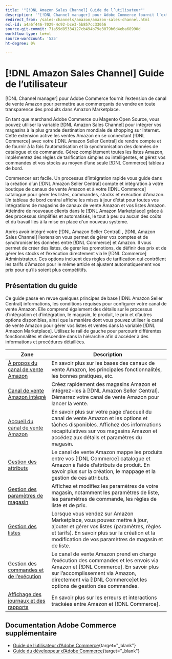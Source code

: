 ```yaml
---
title: '"[!DNL Amazon Sales Channel] Guide de l’utilisateur"'
description: '"[!DNL Channel manager] pour Adobe Commerce fournit l’extension de canal de vente Amazon pour permettre aux commerçants de vendre en toute transparence des produits dans la variable [!DNL Amazon Marketplace]."'
redirect_from: /sales-channels/amazon/amazon-sales-channel.html
exl-id: a4a6f446-7029-4c92-bce3-5b857cc33056
source-git-commit: 71a59d85334127cb494b79e3079b6d4eba68990d
workflow-type: tm+mt
source-wordcount: '525'
ht-degree: 0%

---
```


# [!DNL Amazon Sales Channel] Guide de l’utilisateur

[!DNL Channel manager] pour Adobe Commerce fournit l’extension de canal de vente Amazon pour permettre aux commerçants de vendre en toute transparence des produits dans Amazon Marketplace.

En tant que marchand Adobe Commerce ou Magento Open Source, vous pouvez utiliser la variable [!DNL Amazon Sales Channel] pour intégrer vos magasins à la plus grande destination mondiale de shopping sur Internet. Cette extension active les ventes Amazon en se connectant [!DNL Commerce] avec votre [!DNL Amazon Seller Central] de rendre compte et de fournir à la fois l’automatisation et la synchronisation des données de catalogue et de commande. Gérez complètement toutes les listes Amazon, implémentez des règles de tarification simples ou intelligentes, et gérez vos commandes et vos stocks au moyen d’une seule [!DNL Commerce] tableau de bord.

Commencer est facile. Un processus d’intégration rapide vous guide dans la création d’un [!DNL Amazon Seller Central] compte et intégration à votre boutique de canaux de vente Amazon et à votre [!DNL Commerce] catalogue pour gérer les listes, commandes, stocks et exécution d’Amazon. Un tableau de bord central affiche les mises à jour d’état pour toutes vos intégrations de magasins de canaux de vente Amazon et vos listes Amazon. Atteindre de nouveaux clients dans le [!DNL Amazon Marketplace] grâce à des processus simplifiés et automatisés, le tout à peu ou aucun des coûts et du travail liés à la mise en place d&#39;un nouveau système.

Après avoir intégré votre [!DNL Amazon Seller Central] , [!DNL Amazon Sales Channel] l’extension vous permet de gérer vos comptes et de synchroniser les données entre [!DNL Commerce] et Amazon. Il vous permet de créer des listes, de gérer les promotions, de définir des prix et de gérer les stocks et l’exécution directement via le [!DNL Commerce] Administrateur. Ces options incluent des règles de tarification qui contrôlent les tarifs d’Amazon pour le même article et ajustent automatiquement vos prix pour qu’ils soient plus compétitifs.

## Présentation du guide

Ce guide passe en revue quelques principes de base [!DNL Amazon Seller Central] informations, les conditions requises pour configurer votre canal de vente Amazon. Elle comprend également des détails sur le processus d’intégration et d’intégration, le magasin, le produit, le prix et d’autres options disponibles, ainsi que la manière dont vous pouvez utiliser le canal de vente Amazon pour gérer vos listes et ventes dans la variable [!DNL Amazon Marketplace]. Utilisez le rail de gauche pour parcourir différentes fonctionnalités et descendre dans la hiérarchie afin d’accéder à des informations et procédures détaillées.

| Zone | Description |
|----|----|
| [À propos du canal de vente Amazon](./about-amazon-sales-channel.md) | En savoir plus sur les bases des canaux de vente Amazon, les principales fonctionnalités, les bonnes pratiques, etc. |
| [Canal de vente Amazon intégré](./amazon-onboarding-home.md) | Créez rapidement des magasins Amazon et intégrez-les à [!DNL Amazon Seller Central]. Démarrez votre canal de vente Amazon pour lancer la vente. |
| [Accueil du canal de vente Amazon](./amazon-sales-channel-home.md) | En savoir plus sur votre page d’accueil du canal de vente Amazon et les options et tâches disponibles. Affichez des informations récapitulatives sur vos magasins Amazon et accédez aux détails et paramètres du magasin. |
| [Gestion des attributs](./attributes-view.md) | Le canal de vente Amazon mappe les produits entre vos [!DNL Commerce] catalogue et Amazon à l’aide d’attributs de produit. En savoir plus sur la création, le mappage et la gestion de ces attributs. |
| [Gestion des paramètres de magasin](./ob-store-review.md) | Affichez et modifiez les paramètres de votre magasin, notamment les paramètres de liste, les paramètres de commande, les règles de liste et de prix. |
| [Gestion des listes](./managing-product-listings.md) | Lorsque vous vendez sur Amazon Marketplace, vous pouvez mettre à jour, ajouter et gérer vos listes (paramètres, règles et tarifs). En savoir plus sur la création et la modification de vos paramètres de magasin et de liste. |
| [Gestion des commandes et de l’exécution](./managing-orders.md) | Le canal de vente Amazon prend en charge l’exécution des commandes et les envois via Amazon et [!DNL Commerce]. En savoir plus sur l’accomplissement via Amazon, directement via [!DNL Commerce]et les options de gestion des commandes. |
| [Affichage des journaux et des rapports](./amazon-logs-reports.md) | En savoir plus sur les erreurs et interactions trackées entre Amazon et [!DNL Commerce]. |

## Documentation Adobe Commerce supplémentaire

- [Guide de l’utilisateur d’Adobe Commerce](https://docs.magento.com/user-guide/){target=&quot;_blank&quot;}
- [Guide du développeur d’Adobe Commerce](https://devdocs.magento.com/){target=&quot;_blank&quot;}
